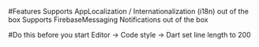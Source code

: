 #Features
Supports AppLocalization / Internationalization (i18n) out of the box
Supports FirebaseMessaging Notifications out of the box


#Do this before you start
Editor -> Code style -> Dart set line length to 200
